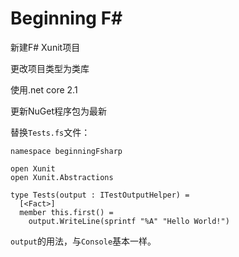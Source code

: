 # Beginning F#

新建F# Xunit项目

更改项目类型为类库

使用.net core 2.1

更新NuGet程序包为最新

替换`Tests.fs`文件：

```F#
namespace beginningFsharp

open Xunit
open Xunit.Abstractions

type Tests(output : ITestOutputHelper) =
  [<Fact>]
  member this.first() =
    output.WriteLine(sprintf "%A" "Hello World!")
```

`output`的用法，与`Console`基本一样。



